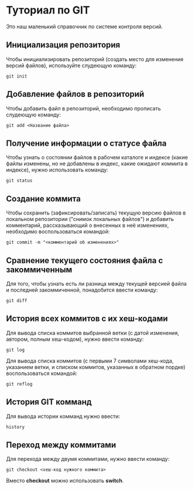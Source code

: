 # Туториал по GIT

Это наш маленький справочник по системе контроля версий.

## Инициализация репозитория

Чтобы инициализировать репозиторий (создать место для изменения версий файлов), используйте слудеющую команду:

```
git init
```

## Добавление файлов в репозиторий

Чтобы добавить файл в репозиторий, необходимо прописать слудеющую команду: 

```
git add <Название файла>
```

## Получение информации о статусе файла
Чтобы узнать о состоянии файлов в рабочем каталоге и индексе (какие файлы изменены, но не добавлены в индекс, какие ожидают коммита в индексе), нужно использовать команду:
```
git status
```

## Создание коммита

Чтобы сохранить (зафиксировать/записать) текущую версию файлов в локальном репозитории ("снимок локальных файлов") и добавить комментарий, рассказывающий о внесенных в неё изменениях, необходимо воспользоваться командой:
```
git commit -m "<комментарий об изменениях>"
```

## Сравнение текущего состояния файла с закоммиченным
Для того, чтобы узнать есть ли разница между текущей версией файла и последней закоммиченной, понадобится ввести команду:
```
git diff
```

## История всех коммитов с их хеш-кодами
Для вывода списка коммитов выбранной ветки (с датой изменения, автором, полным хеш-кодом), нужно ввести команду: 
```
git log
```
Для вывода списка коммитов (с первыми 7 символами хеш-кода, указанием ветки, и списком коммитов, указанных в обратном пордке) воспользоваться командой:
```
git reflog
```
## История GIT комманд
Для вывода истории комманд нужно ввести:
```
history
```

## Переход между коммитами
Для перехода между двумя коммитами, нужно ввести команду: 
```
git checkout <хеш-код нужного коммита>
```
Вместо **checkout** можно использовать **switch**.
